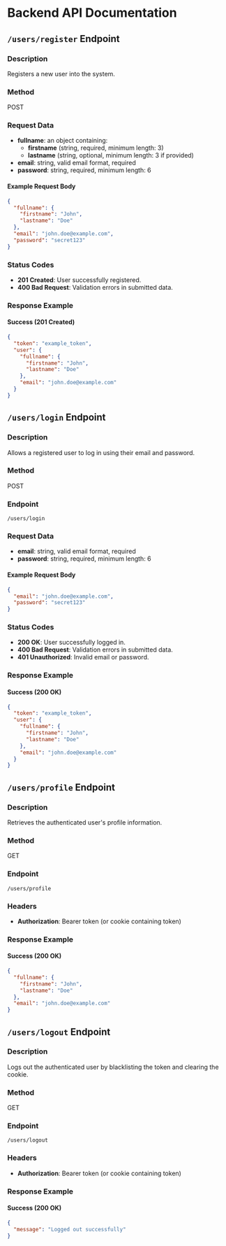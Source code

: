 # Backend API Documentation

## `/users/register` Endpoint

### Description

Registers a new user into the system.

### Method

POST

### Request Data

- **fullname**: an object containing:
  - **firstname** (string, required, minimum length: 3)
  - **lastname** (string, optional, minimum length: 3 if provided)
- **email**: string, valid email format, required
- **password**: string, required, minimum length: 6

#### Example Request Body

```json
{
  "fullname": {
    "firstname": "John",
    "lastname": "Doe"
  },
  "email": "john.doe@example.com",
  "password": "secret123"
}
```

### Status Codes

- **201 Created**: User successfully registered.
- **400 Bad Request**: Validation errors in submitted data.

### Response Example

#### Success (201 Created)

```json
{
  "token": "example_token",
  "user": {
    "fullname": {
      "firstname": "John",
      "lastname": "Doe"
    },
    "email": "john.doe@example.com"
  }
}
```

## `/users/login` Endpoint

### Description

Allows a registered user to log in using their email and password.

### Method

POST

### Endpoint

`/users/login`

### Request Data

- **email**: string, valid email format, required
- **password**: string, required, minimum length: 6

#### Example Request Body

```json
{
  "email": "john.doe@example.com",
  "password": "secret123"
}
```

### Status Codes

- **200 OK**: User successfully logged in.
- **400 Bad Request**: Validation errors in submitted data.
- **401 Unauthorized**: Invalid email or password.

### Response Example

#### Success (200 OK)

```json
{
  "token": "example_token",
  "user": {
    "fullname": {
      "firstname": "John",
      "lastname": "Doe"
    },
    "email": "john.doe@example.com"
  }
}
```

## `/users/profile` Endpoint

### Description

Retrieves the authenticated user's profile information.

### Method

GET

### Endpoint

`/users/profile`

### Headers

- **Authorization**: Bearer token (or cookie containing token)

### Response Example

#### Success (200 OK)

```json
{
  "fullname": {
    "firstname": "John",
    "lastname": "Doe"
  },
  "email": "john.doe@example.com"
}
```

## `/users/logout` Endpoint

### Description

Logs out the authenticated user by blacklisting the token and clearing the cookie.

### Method

GET

### Endpoint

`/users/logout`

### Headers

- **Authorization**: Bearer token (or cookie containing token)

### Response Example

#### Success (200 OK)

```json
{
  "message": "Logged out successfully"
}
```
